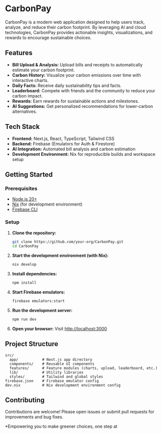 # CarbonPay

CarbonPay is a modern web application designed to help users track, analyze, and reduce their carbon footprint. By leveraging AI and cloud technologies, CarbonPay provides actionable insights, visualizations, and rewards to encourage sustainable choices.

## Features

- **Bill Upload & Analysis:** Upload bills and receipts to automatically estimate your carbon footprint.
- **Carbon History:** Visualize your carbon emissions over time with interactive charts.
- **Daily Facts:** Receive daily sustainability tips and facts.
- **Leaderboard:** Compete with friends and the community to reduce your carbon impact.
- **Rewards:** Earn rewards for sustainable actions and milestones.
- **AI Suggestions:** Get personalized recommendations for lower-carbon alternatives.

## Tech Stack

- **Frontend:** Next.js, React, TypeScript, Tailwind CSS
- **Backend:** Firebase (Emulators for Auth & Firestore)
- **AI Integration:** Automated bill analysis and carbon estimation
- **Development Environment:** Nix for reproducible builds and workspace setup

## Getting Started

### Prerequisites

- [Node.js 20+](https://nodejs.org/)
- [Nix](https://nixos.org/download.html) (for development environment)
- [Firebase CLI](https://firebase.google.com/docs/cli)

### Setup

1. **Clone the repository:**
   ```sh
   git clone https://github.com/your-org/CarbonPay.git
   cd CarbonPay
   ```

2. **Start the development environment (with Nix):**
   ```sh
   nix develop
   ```

3. **Install dependencies:**
   ```sh
   npm install
   ```

4. **Start Firebase emulators:**
   ```sh
   firebase emulators:start
   ```

5. **Run the development server:**
   ```sh
   npm run dev
   ```

6. **Open your browser:**
   Visit [http://localhost:3000](http://localhost:3000)

## Project Structure

```
src/
  app/           # Next.js app directory
  components/    # Reusable UI components
  features/      # Feature modules (charts, upload, leaderboard, etc.)
  lib/           # Utility libraries
  styles/        # Tailwind and global styles
firebase.json    # Firebase emulator config
dev.nix          # Nix development environment config
```

## Contributing

Contributions are welcome! Please open issues or submit pull requests for improvements and bug fixes.


*Empowering you to make greener choices, one step at
